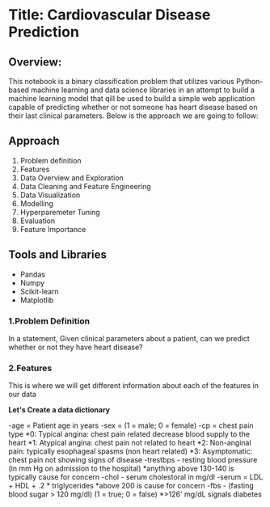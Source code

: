 # **Title:** Cardiovascular Disease Prediction

## **Overview:**
This notebook is a binary classification problem that utilizes various Python-based machine learning and data science libraries in an attempt to build a machine learning model that qill be used to build a simple web application capable of predicting whether or not someone has heart disease based on their last clinical parameters. Below is the approach we are going to follow:

## Approach
1. Problem definition
2. Features
3. Data Overview and Exploration
4. Data Cleaning and Feature Engineering
5. Data Visualization
6. Modelling
7. Hyperparemeter Tuning
8. Evaluation
9. Feature Importance

## Tools and Libraries
- Pandas
- Numpy
- Scikit-learn
- Matplotlib


### 1.Problem Definition
In a statement,
Given clinical parameters about a patient, can we predict whether or not they have heart disease?

### 2.Features
This is where we will get different information about each of the features in our data

**Let's Create a data dictionary**

-age = Patient age in years
-sex = (1 = male; 0 = female)
-cp = chest pain type
   *0: Typical angina: chest pain related decrease blood supply to the heart
   *1: Atypical angina: chest pain not related to heart
   *2: Non-anginal pain: typically esophageal spasms (non heart related)
   *3: Asymptomatic: chest pain not showing signs of disease
-trestbps - resting blood pressure (in mm Hg on admission to the hospital) 
   *anything above 130-140 is typically cause for concern
-chol - serum cholestoral in mg/dl
-serum = LDL + HDL + .2 * triglycerides
   *above 200 is cause for concern
-fbs - (fasting blood sugar > 120 mg/dl) (1 = true; 0 = false)
   *>126' mg/dL signals diabetes


